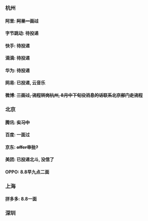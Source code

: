### 杭州

#### 阿里: ~~阿里一面过~~
#### 字节跳动: 待投递
#### 快手: 待投递
#### 滴滴: 待投递
#### 华为: 待投递
#### 网易: 已投递, 云音乐
#### 微博: ~~三面过, 流程转岗杭州, 8月中下旬没消息的话联系北京部门走流程~~


### 北京
#### 腾讯: ~~实习中~~
#### 百度: 一面过
#### 京东: ~~offer审批?~~
#### 美团: 已投递北斗, 没信了
#### OPPO: 8.8早九点二面

### 上海
#### 拼多多: 8.8一面

### 深圳
